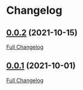 # Changelog

## [0.0.2](https://github.com/OuestFrance-Multimedia/doe-tool-bash-k8s-lab/tree/0.0.2) (2021-10-15)

[Full Changelog](https://github.com/OuestFrance-Multimedia/doe-tool-bash-k8s-lab/compare/0.0.1...0.0.2)

## [0.0.1](https://github.com/OuestFrance-Multimedia/doe-tool-bash-k8s-lab/tree/0.0.1) (2021-10-01)

[Full Changelog](https://github.com/OuestFrance-Multimedia/doe-tool-bash-k8s-lab/compare/60f92a46aaf95914c5cf44a9ef15a7d3a609d195...0.0.1)

